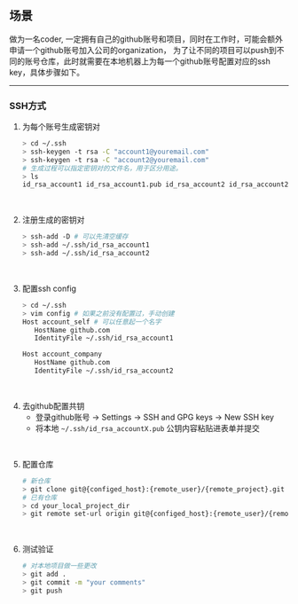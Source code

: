 ## 场景
做为一名coder, 一定拥有自己的github账号和项目，同时在工作时，可能会额外申请一个github账号加入公司的organization，
为了让不同的项目可以push到不同的账号仓库，此时就需要在本地机器上为每一个github账号配置对应的ssh key，具体步骤如下。

---
### SSH方式

 1. 为每个账号生成密钥对
    ```bash
    > cd ~/.ssh
    > ssh-keygen -t rsa -C "account1@youremail.com"
    > ssh-keygen -t rsa -C "account2@youremail.com"
    # 生成过程可以指定密钥对的文件名，用于区分用途。
    > ls
    id_rsa_account1 id_rsa_account1.pub id_rsa_account2 id_rsa_account2.pub
    ```
<br />

 2. 注册生成的密钥对
    ```bash
    > ssh-add -D # 可以先清空缓存
    > ssh-add ~/.ssh/id_rsa_account1
    > ssh-add ~/.ssh/id_rsa_account2
    ```
<br />
    
 3. 配置ssh config
     ```bash
    > cd ~/.ssh
    > vim config # 如果之前没有配置过，手动创建
    Host account_self # 可以任意起一个名字
        HostName github.com
        IdentityFile ~/.ssh/id_rsa_account1

    Host account_company
        HostName github.com
        IdentityFile ~/.ssh/id_rsa_account2
    ```
<br />

4. 去github配置共钥 
   - 登录github账号 -> Settings -> SSH and GPG keys -> New SSH key
   - 将本地 `~/.ssh/id_rsa_accountX.pub` 公钥内容粘贴进表单并提交

<br /> 

5. 配置仓库
    
    ```bash
    # 新仓库
    > git clone git@{configed_host}:{remote_user}/{remote_project}.git your_local_project_dir
    # 已有仓库
    > cd your_local_project_dir
    > git remote set-url origin git@{configed_host}:{remote_user}/{remote_project}.git
    ```
<br />


6. 测试验证
   
    ```bash
    # 对本地项目做一些更改
    > git add .
    > git commit -m "your comments"
    > git push
    ```
<br />
